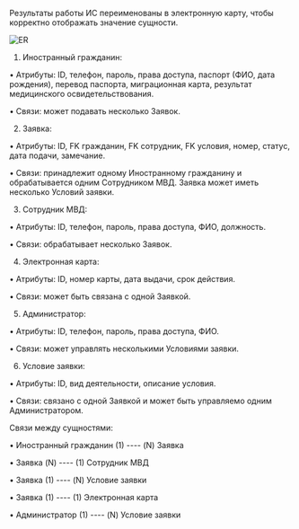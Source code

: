 Результаты работы ИС переименованы в электронную карту, чтобы корректно отображать значение сущности.

![ER](https://github.com/user-attachments/assets/d05637e4-cc94-4996-ba5c-1280cf311c5b)


1.	Иностранный гражданин:

•  Атрибуты: ID, телефон, пароль, права доступа, паспорт (ФИО, дата рождения), перевод паспорта, миграционная карта, результат медицинского освидетельствования.

•  Связи: может подавать несколько Заявок.

2.	Заявка:

•  Атрибуты: ID, FK гражданин, FK сотрудник, FK условия, номер, статус, дата подачи, замечание.

•  Связи: принадлежит одному Иностранному гражданину и обрабатывается одним Сотрудником МВД. Заявка может иметь несколько Условий заявки.

3.	Сотрудник МВД:

•  Атрибуты: ID, телефон, пароль, права доступа, ФИО, должность.

•  Связи: обрабатывает несколько Заявок.

4.	Электронная карта:

•  Атрибуты: ID, номер карты, дата выдачи, срок действия.

•  Связи: может быть связана с одной Заявкой.

5.	Администратор:

•  Атрибуты: ID, телефон, пароль, права доступа, ФИО.

•  Связи: может управлять несколькими Условиями заявки.

6.	Условие заявки:

•  Атрибуты: ID, вид деятельности, описание условия.

•  Связи: связано с одной Заявкой и может быть управляемо одним Администратором.



Связи между сущностями:

•	Иностранный гражданин (1) ---- (N) Заявка

•	Заявка (N) ---- (1) Сотрудник МВД

•	Заявка (1) ---- (N) Условие заявки

•	Заявка (1) ---- (1) Электронная карта

•	Администратор (1) ---- (N) Условие заявки
